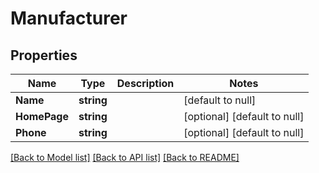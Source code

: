 # Manufacturer

## Properties
Name | Type | Description | Notes
------------ | ------------- | ------------- | -------------
**Name** | **string** |  | [default to null]
**HomePage** | **string** |  | [optional] [default to null]
**Phone** | **string** |  | [optional] [default to null]

[[Back to Model list]](../README.md#documentation-for-models) [[Back to API list]](../README.md#documentation-for-api-endpoints) [[Back to README]](../README.md)

